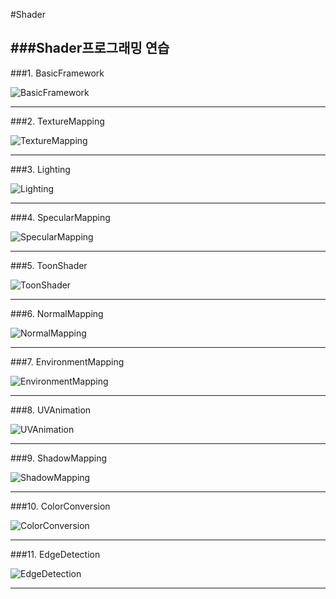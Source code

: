 #Shader

###Shader프로그래밍 연습
------------------------

###1. BasicFramework

![BasicFramework](1.BasicFramework/BasicFramework.gif)

---

###2. TextureMapping

![TextureMapping](2.TextureMapping/TextureMapping.jpg)

---

###3. Lighting

![Lighting](3.Lighting/Lighting.gif)

---

###4. SpecularMapping

![SpecularMapping](4.SpecularMapping/SpecularMapping.jpg)

---

###5. ToonShader

![ToonShader](5.ToonShader/ToonShader.gif)

---

###6. NormalMapping

![NormalMapping](6.NormalMapping/NormalMapping.gif)

---

###7. EnvironmentMapping

![EnvironmentMapping](7.EnvironmentMapping/EnvironmentMapping.jpg)

---

###8. UVAnimation

![UVAnimation](8.UVAnimation/UVAnimation.jpg)

---

###9. ShadowMapping

![ShadowMapping](9.ShadowMapping/ShadowMapping.jpg)

---

###10. ColorConversion

![ColorConversion](10.ColorConversion/ColorConversion.gif)

---

###11. EdgeDetection

![EdgeDetection](11.EdgeDetection/EdgeDetection.gif)

---
